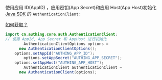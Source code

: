 使用应用 ID(AppID) ，应用密钥(App Secret)和应用 Host(App Host)初始化 [Java SDK](/reference/sdk-for-java/) 的 `AuthenticationClient`:

[如何获取？](/guides/faqs/get-app-id-and-secret.md)

```java
import cn.authing.core.auth.AuthenticationClient;
// 使用 AppId, App Secret 和 AppHost 进行初始化
		AuthenticationClientOptions options = 
      new AuthenticationClientOptions();
    options.setAppId("AUTHING_APP_ID");
		options.setAppSecret("AUTHING_APP_SECRET");
    options.setAppHost("AUTHING_APP_HOST");
		AuthenticationClient authenticationClient = 
      new AuthenticationClient(options);
```
